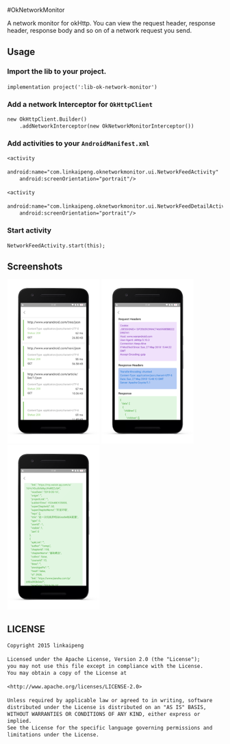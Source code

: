 #OkNetworkMonitor

A network monitor for okHttp.
You can view the request header, response header, response body and so on of a network request you send.


## Usage

### Import the lib to your project.

`implementation project(':lib-ok-network-monitor')`

### Add a network Interceptor for `OkHttpClient`

```
new OkHttpClient.Builder()
    .addNetworkInterceptor(new OkNetworkMonitorInterceptor())

```

### Add activities to your `AndroidManifest.xml`

```
<activity
    android:name="com.linkaipeng.oknetworkmonitor.ui.NetworkFeedActivity"
    android:screenOrientation="portrait"/>

<activity
    android:name="com.linkaipeng.oknetworkmonitor.ui.NetworkFeedDetailActivity"
    android:screenOrientation="portrait"/>

```


### Start activity

```
NetworkFeedActivity.start(this);
```


## Screenshots

<img src="screenshots/screenshot1.png" width=216/>
<img src="screenshots/screenshot2.png" width=216/>
<img src="screenshots/screenshot3.png" width=216/>


## LICENSE

```
Copyright 2015 linkaipeng

Licensed under the Apache License, Version 2.0 (the "License");
you may not use this file except in compliance with the License.
You may obtain a copy of the License at

<http://www.apache.org/licenses/LICENSE-2.0>

Unless required by applicable law or agreed to in writing, software
distributed under the License is distributed on an "AS IS" BASIS,
WITHOUT WARRANTIES OR CONDITIONS OF ANY KIND, either express or implied.
See the License for the specific language governing permissions and
limitations under the License.

```